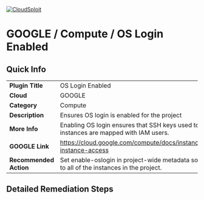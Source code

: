 [![CloudSploit](https://cloudsploit.com/img/logo-new-big-text-100.png "CloudSploit")](https://cloudsploit.com)

# GOOGLE / Compute / OS Login Enabled

## Quick Info

| | |
|-|-|
| **Plugin Title** | OS Login Enabled |
| **Cloud** | GOOGLE |
| **Category** | Compute |
| **Description** | Ensures OS login is enabled for the project |
| **More Info** | Enabling OS login ensures that SSH keys used to connect to instances are mapped with IAM users. |
| **GOOGLE Link** | https://cloud.google.com/compute/docs/instances/managing-instance-access |
| **Recommended Action** | Set enable-oslogin in project-wide metadata so that it applies to all of the instances in the project. |

## Detailed Remediation Steps


